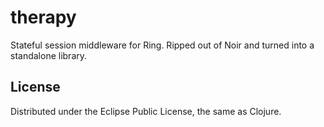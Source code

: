 # therapy

Stateful session middleware for Ring. Ripped out of Noir and turned into a standalone library.

## License

Distributed under the Eclipse Public License, the same as Clojure.
